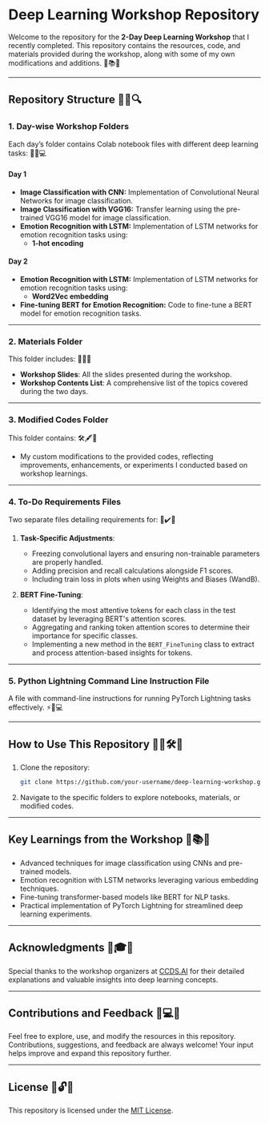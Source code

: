 # Deep Learning Workshop Repository

Welcome to the repository for the **2-Day Deep Learning Workshop** that I recently completed. This repository contains the resources, code, and materials provided during the workshop, along with some of my own modifications and additions. 🎉📚✨

---

## Repository Structure 🎯📁🔍

### **1. Day-wise Workshop Folders**
Each day’s folder contains Colab notebook files with different deep learning tasks: 🧠📓💻

#### **Day 1**

- **Image Classification with CNN:** Implementation of Convolutional Neural Networks for image classification.
- **Image Classification with VGG16:** Transfer learning using the pre-trained VGG16 model for image classification.
- **Emotion Recognition with LSTM:** Implementation of LSTM networks for emotion recognition tasks using:
  - **1-hot encoding**

#### **Day 2**

- **Emotion Recognition with LSTM:** Implementation of LSTM networks for emotion recognition tasks using:
  - **Word2Vec embedding**
- **Fine-tuning BERT for Emotion Recognition:** Code to fine-tune a BERT model for emotion recognition tasks.

---

### **2. Materials Folder**

This folder includes: 📄📂✨

- **Workshop Slides**: All the slides presented during the workshop.
- **Workshop Contents List**: A comprehensive list of the topics covered during the two days.

---

### **3. Modified Codes Folder**

This folder contains: 🛠️🖋️🚀

- My custom modifications to the provided codes, reflecting improvements, enhancements, or experiments I conducted based on workshop learnings.

---

### **4. To-Do Requirements Files**

Two separate files detailing requirements for: 📝✔️📌

1. **Task-Specific Adjustments**:
   - Freezing convolutional layers and ensuring non-trainable parameters are properly handled.
   - Adding precision and recall calculations alongside F1 scores.
   - Including train loss in plots when using Weights and Biases (WandB).

2. **BERT Fine-Tuning**:
   - Identifying the most attentive tokens for each class in the test dataset by leveraging BERT's attention scores.
   - Aggregating and ranking token attention scores to determine their importance for specific classes.
   - Implementing a new method in the `BERT_FineTuning` class to extract and process attention-based insights for tokens.

---

### **5. Python Lightning Command Line Instruction File**

A file with command-line instructions for running PyTorch Lightning tasks effectively. ⚡🐍💻

---

## How to Use This Repository 🧑‍💻🛠️📖

1. Clone the repository:

   ```bash
   git clone https://github.com/your-username/deep-learning-workshop.git
   ```

2. Navigate to the specific folders to explore notebooks, materials, or modified codes.

---

## Key Learnings from the Workshop 🌟📚💡

- Advanced techniques for image classification using CNNs and pre-trained models.
- Emotion recognition with LSTM networks leveraging various embedding techniques.
- Fine-tuning transformer-based models like BERT for NLP tasks.
- Practical implementation of PyTorch Lightning for streamlined deep learning experiments.

---

## Acknowledgments 🤝🎓👏

Special thanks to the workshop organizers at [CCDS.AI](https://ccds.ai/) for their detailed explanations and valuable insights into deep learning concepts.

---

## Contributions and Feedback 🌟💻✨

Feel free to explore, use, and modify the resources in this repository. Contributions, suggestions, and feedback are always welcome! Your input helps improve and expand this repository further.

---

## License 📜🔓💡

This repository is licensed under the [MIT License](LICENSE).

